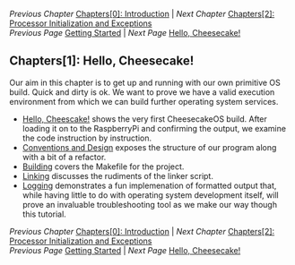 *Previous Chapter* [Chapters[0]: Introduction](../chapter0/chapter0.md)  |  *Next Chapter* [Chapters[2]: Processor Initialization and Exceptions](../chapter2/chapter2.md)  
*Previous Page* [Getting Started](../chapter0/getting-started.md)  |  *Next Page* [Hello, Cheesecake!](hello-cheesecake.md)

## Chapters[1]: Hello, Cheesecake!

Our aim in this chapter is to get up and running with our own primitive OS build. Quick and dirty is ok. We want to prove we have a valid execution environment from which we can build further operating system services.

- [Hello, Cheescake!](hello-cheesecake.md) shows the very first CheesecakeOS build. After loading it on to the RaspberryPi and confirming the output, we examine the code instruction by instruction.
- [Conventions and Design](conventions-and-design.md) exposes the structure of our program along with a bit of a refactor.
- [Building](building.md) covers the Makefile for the project.
- [Linking](linking.md) discusses the rudiments of the linker script.
- [Logging](logging.md) demonstrates a fun implemenation of formatted output that, while having little to do with operating system development itself, will prove an invaluable troubleshooting tool as we make our way though this tutorial.

*Previous Chapter* [Chapters[0]: Introduction](../chapter0/chapter0.md)  |  *Next Chapter* [Chapters[2]: Processor Initialization and Exceptions](../chapter2/chapter2.md)  
*Previous Page* [Getting Started](../chapter0/getting-started.md)  |  *Next Page* [Hello, Cheesecake!](hello-cheesecake.md)
